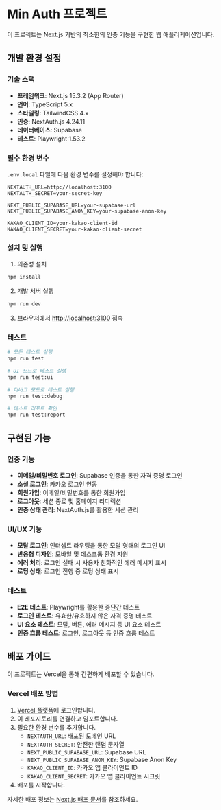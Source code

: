 # Min Auth 프로젝트

이 프로젝트는 Next.js 기반의 최소한의 인증 기능을 구현한 웹 애플리케이션입니다.

## 개발 환경 설정

### 기술 스택

- **프레임워크**: Next.js 15.3.2 (App Router)  
- **언어**: TypeScript 5.x
- **스타일링**: TailwindCSS 4.x
- **인증**: NextAuth.js 4.24.11
- **데이터베이스**: Supabase
- **테스트**: Playwright 1.53.2

### 필수 환경 변수

`.env.local` 파일에 다음 환경 변수를 설정해야 합니다:

```
NEXTAUTH_URL=http://localhost:3100
NEXTAUTH_SECRET=your-secret-key

NEXT_PUBLIC_SUPABASE_URL=your-supabase-url
NEXT_PUBLIC_SUPABASE_ANON_KEY=your-supabase-anon-key

KAKAO_CLIENT_ID=your-kakao-client-id
KAKAO_CLIENT_SECRET=your-kakao-client-secret
```

### 설치 및 실행

1. 의존성 설치

```bash
npm install
```

2. 개발 서버 실행

```bash
npm run dev
```

3. 브라우저에서 [http://localhost:3100](http://localhost:3100) 접속

### 테스트

```bash
# 모든 테스트 실행
npm run test

# UI 모드로 테스트 실행
npm run test:ui

# 디버그 모드로 테스트 실행
npm run test:debug

# 테스트 리포트 확인
npm run test:report
```

## 구현된 기능

### 인증 기능

- **이메일/비밀번호 로그인**: Supabase 인증을 통한 자격 증명 로그인
- **소셜 로그인**: 카카오 로그인 연동
- **회원가입**: 이메일/비밀번호를 통한 회원가입
- **로그아웃**: 세션 종료 및 홈페이지 리디렉션
- **인증 상태 관리**: NextAuth.js를 활용한 세션 관리

### UI/UX 기능

- **모달 로그인**: 인터셉트 라우팅을 통한 모달 형태의 로그인 UI
- **반응형 디자인**: 모바일 및 데스크톱 환경 지원
- **에러 처리**: 로그인 실패 시 사용자 친화적인 에러 메시지 표시
- **로딩 상태**: 로그인 진행 중 로딩 상태 표시

### 테스트

- **E2E 테스트**: Playwright를 활용한 종단간 테스트
- **로그인 테스트**: 유효한/유효하지 않은 자격 증명 테스트
- **UI 요소 테스트**: 모달, 버튼, 에러 메시지 등 UI 요소 테스트
- **인증 흐름 테스트**: 로그인, 로그아웃 등 인증 흐름 테스트

## 배포 가이드

이 프로젝트는 Vercel을 통해 간편하게 배포할 수 있습니다.

### Vercel 배포 방법

1. [Vercel 플랫폼](https://vercel.com/new)에 로그인합니다.
2. 이 레포지토리를 연결하고 임포트합니다.
3. 필요한 환경 변수를 추가합니다.
   - `NEXTAUTH_URL`: 배포된 도메인 URL
   - `NEXTAUTH_SECRET`: 안전한 랜덤 문자열
   - `NEXT_PUBLIC_SUPABASE_URL`: Supabase URL
   - `NEXT_PUBLIC_SUPABASE_ANON_KEY`: Supabase Anon Key
   - `KAKAO_CLIENT_ID`: 카카오 앱 클라이언트 ID
   - `KAKAO_CLIENT_SECRET`: 카카오 앱 클라이언트 시크릿
4. 배포를 시작합니다.

자세한 배포 정보는 [Next.js 배포 문서](https://nextjs.org/docs/deployment)를 참조하세요.
